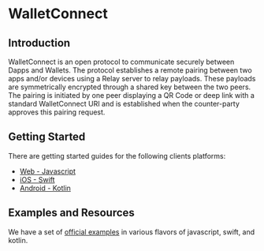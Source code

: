 # WalletConnect

## Introduction

WalletConnect is an open protocol to communicate securely between Dapps and Wallets. The protocol establishes a remote pairing between two apps and/or devices using a Relay server to relay payloads. These payloads are symmetrically encrypted through a shared key between the two peers. The pairing is initiated by one peer displaying a QR Code or deep link with a standard WalletConnect URI and is established when the counter-party approves this pairing request.

## Getting Started

There are getting started guides for the following clients platforms:

- [Web - Javascript](../javascript/walletconnect/installation.md)
- [iOS - Swift](../swift/walletconnect/installation.md)
- [Android - Kotlin](../kotlin/walletconnect/installation.md)

## Examples and Resources

We have a set of [official examples](examples-and-resources.md) in various flavors of javascript, swift, and kotlin.
